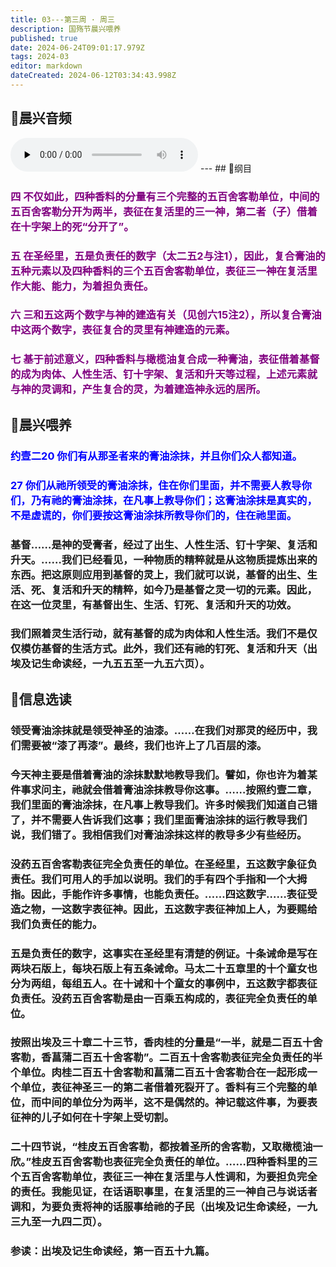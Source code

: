 ```yaml
---
title: 03---第三周 · 周三
description: 国殇节晨兴喂养
published: true
date: 2024-06-24T09:01:17.979Z
tags: 2024-03
editor: markdown
dateCreated: 2024-06-12T03:34:43.998Z
---
```


## 🎵晨兴音频
<audio id="audio" controls="" preload="none">
      <source id="mp3" src="/2024-03/week3/week3day3.mp3">
</audio>
---
## 📖纲目

### <font color=purple>四    不仅如此，四种香料的分量有三个完整的五百舍客勒单位，中间的五百舍客勒分开为两半，表征在复活里的三一神，第二者（子）借着在十字架上的死“分开了”。</font>

### <font color=purple>五    在圣经里，五是负责任的数字（太二五2与注1），因此，复合膏油的五种元素以及四种香料的三个五百舍客勒单位，表征三一神在复活里作大能、能力，为着担负责任。</font>

### <font color=purple>六    三和五这两个数字与神的建造有关（见创六15注2），所以复合膏油中这两个数字，表征复合的灵里有神建造的元素。</font>

### <font color=purple>七    基于前述意义，四种香料与橄榄油复合成一种膏油，表征借着基督的成为肉体、人性生活、钉十字架、复活和升天等过程，上述元素就与神的灵调和，产生复合的灵，为着建造神永远的居所。</font>

## 📖晨兴喂养

### <font color=blue>约壹二20    你们有从那圣者来的膏油涂抹，并且你们众人都知道。</font>

### <font color=blue>27    你们从祂所领受的膏油涂抹，住在你们里面，并不需要人教导你们，乃有祂的膏油涂抹，在凡事上教导你们；这膏油涂抹是真实的，不是虚谎的，你们要按这膏油涂抹所教导你们的，住在祂里面。</font>

### 基督……是神的受膏者，经过了出生、人性生活、钉十字架、复活和升天。……我们已经看见，一种物质的精粹就是从这物质提炼出来的东西。把这原则应用到基督的灵上，我们就可以说，基督的出生、生活、死、复活和升天的精粹，如今乃是基督之灵一切的元素。因此，在这一位灵里，有基督出生、生活、钉死、复活和升天的功效。

### 我们照着灵生活行动，就有基督的成为肉体和人性生活。我们不是仅仅模仿基督的生活方式。此外，我们还有祂的钉死、复活和升天（出埃及记生命读经，一九五五至一九五六页）。

## 📖信息选读

### 领受膏油涂抹就是领受神圣的油漆。……在我们对那灵的经历中，我们需要被“漆了再漆”。最终，我们也许上了几百层的漆。

### 今天神主要是借着膏油的涂抹默默地教导我们。譬如，你也许为着某件事求问主，祂就会借着膏油涂抹教导你这事。……按照约壹二章，我们里面的膏油涂抹，在凡事上教导我们。许多时候我们知道自己错了，并不需要人告诉我们这事；我们里面膏油涂抹的运行教导我们说，我们错了。我相信我们对膏油涂抹这样的教导多少有些经历。

### 没药五百舍客勒表征完全负责任的单位。在圣经里，五这数字象征负责任。我们可用人的手加以说明。我们的手有四个手指和一个大拇指。因此，手能作许多事情，也能负责任。……四这数字……表征受造之物，一这数字表征神。因此，五这数字表征神加上人，为要赐给我们负责任的能力。

### 五是负责任的数字，这事实在圣经里有清楚的例证。十条诫命是写在两块石版上，每块石版上有五条诫命。马太二十五章里的十个童女也分为两组，每组五人。在十诫和十个童女的事例中，五这数字都表征负责任。没药五百舍客勒是由一百乘五构成的，表征完全负责任的单位。

### 按照出埃及三十章二十三节，香肉桂的分量是“一半，就是二百五十舍客勒，香菖蒲二百五十舍客勒”。二百五十舍客勒表征完全负责任的半个单位。肉桂二百五十舍客勒和菖蒲二百五十舍客勒合在一起形成一个单位，表征神圣三一的第二者借着死裂开了。香料有三个完整的单位，而中间的单位分为两半，这不是偶然的。神记载这件事，为要表征神的儿子如何在十字架上受切割。

### 二十四节说，“桂皮五百舍客勒，都按着圣所的舍客勒，又取橄榄油一欣。”桂皮五百舍客勒也表征完全负责任的单位。……四种香料里的三个五百舍客勒单位，表征三一神在复活里与人性调和，为要担负完全的责任。我能见证，在话语职事里，在复活里的三一神自己与说话者调和，为要负责将神的话服事给祂的子民（出埃及记生命读经，一九三九至一九四二页）。

### 参读：出埃及记生命读经，第一百五十九篇。
<!-- Google tag (gtag.js) -->
<script async src="https://www.googletagmanager.com/gtag/js?id=G-1P8709Z16T"></script>
<script>
  window.dataLayer = window.dataLayer || [];
  function gtag(){dataLayer.push(arguments);}
  gtag('js', new Date());

  gtag('config', 'G-1P8709Z16T');
</script>